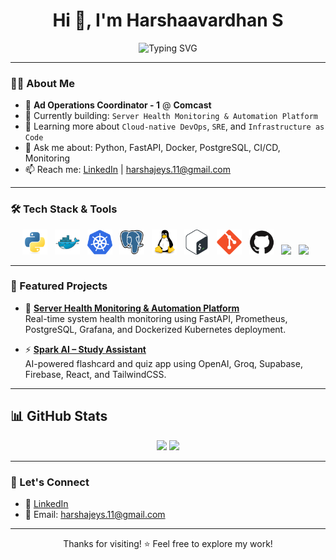 <h1 align="center">Hi 👋, I'm Harshaavardhan S</h1>

<p align="center">
  <img 
    src="https://readme-typing-svg.demolab.com?font=Fira+Code&size=18&pause=800&color=1A73E8&center=true&vCenter=true&multiline=true&width=500&lines=DevOps+Enthusiast+%7C+Python+Developer;SQL+%7C+Docker+%7C+Kubernetes+%7C+Prometheus+%7C+Grafana" 
    alt="Typing SVG" 
    style="height: 60px;" 
  />
</p>





---

### 🧑‍💻 About Me

- 🏢 **Ad Operations Coordinator - 1** @ **Comcast**
- 🔧 Currently building: `Server Health Monitoring & Automation Platform`
- 🧠 Learning more about `Cloud-native DevOps`, `SRE`, and `Infrastructure as Code`
- 💬 Ask me about: Python, FastAPI, Docker, PostgreSQL, CI/CD, Monitoring
- 📫 Reach me: [LinkedIn](https://www.linkedin.com/in/harshaa-hv/) | harshajeys.11@gmail.com

---

### 🛠️ Tech Stack & Tools

<div align="center">
  <img src="https://github.com/devicons/devicon/blob/master/icons/python/python-original.svg" width="40px" /> &nbsp;
  <img src="https://github.com/devicons/devicon/blob/master/icons/docker/docker-original.svg" width="40px" /> &nbsp;
  <img src="https://github.com/devicons/devicon/blob/master/icons/kubernetes/kubernetes-plain.svg" width="40px" /> &nbsp;
  <img src="https://github.com/devicons/devicon/blob/master/icons/postgresql/postgresql-original.svg" width="40px" /> &nbsp;
  <img src="https://github.com/devicons/devicon/blob/master/icons/linux/linux-original.svg" width="40px" /> &nbsp;
  <img src="https://github.com/devicons/devicon/blob/master/icons/bash/bash-original.svg" width="40px" /> &nbsp;
  <img src="https://github.com/devicons/devicon/blob/master/icons/git/git-original.svg" width="40px" /> &nbsp;
  <img src="https://github.com/devicons/devicon/blob/master/icons/github/github-original.svg" width="40px" /> &nbsp;
  <img src="https://www.vectorlogo.zone/logos/grafana/grafana-icon.svg" width="40px" /> &nbsp;
  <img src="https://www.vectorlogo.zone/logos/prometheusio/prometheusio-icon.svg" width="40px" /> &nbsp;
</div>

---

### 🚀 Featured Projects

- 🔧 [**Server Health Monitoring & Automation Platform**](https://github.com/HarshaVardhan1111/Server-Health-Monitoring-Automation-Platform)  
  Real-time system health monitoring using FastAPI, Prometheus, PostgreSQL, Grafana, and Dockerized Kubernetes deployment.

- ⚡ [**Spark AI – Study Assistant**](https://github.com/HarshaVardhan1111/Spark-AI)  
  AI-powered flashcard and quiz app using OpenAI, Groq, Supabase, Firebase, React, and TailwindCSS.

---

## 📊 GitHub Stats

<p align="center">
  <img 
    src="https://github-readme-stats.vercel.app/api?username=HarshaVardhan1111&show_icons=true&hide_border=true&title_color=007acc&text_color=333&icon_color=007acc&bg_color=ffffff00" 
    width="44%" 
  />
  <img 
    src="https://github-readme-stats.vercel.app/api/top-langs/?username=HarshaVardhan1111&layout=compact&hide=html&hide_border=true&title_color=007acc&text_color=333&bg_color=ffffff00" 
    width="44%" 
  />
</p>

---


### 🤝 Let's Connect

- 💼 [LinkedIn](https://www.linkedin.com/in/harshaa-hv/)
- 📧 Email: harshajeys.11@gmail.com

---

<p align="center">Thanks for visiting! ⭐ Feel free to explore my work!</p>
